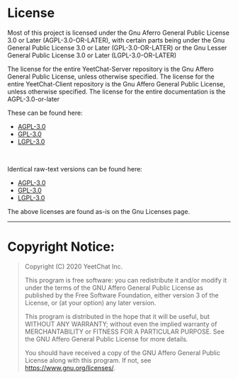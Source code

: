 # License
Most of this project is licensed under the Gnu Aferro General Public License 3.0 or Later (AGPL-3.0-OR-LATER), with certain parts being under the Gnu General Public License 3.0 or Later (GPL-3.0-OR-LATER) or the Gnu Lesser General Public License 3.0 or Later (LGPL-3.0-OR-LATER)

The license for the entire YeetChat-Server repository is the Gnu Affero General Public License, unless otherwise specified.
The license for the entire YeetChat-Client repository is the Gnu Affero General Public License, unless otherwise specified.
The license for the entire documentation is the AGPL-3.0-or-later

These can be found here:<br>
- [AGPL-3.0](https://docs.yeetchat.xyz/misc/AGPL/)<br>
- [GPL-3.0](https://docs.yeetchat.xyz/misc/GPL/)<br>
- [LGPL-3.0](https://docs.yeetchat.xyz/misc/LGPL/)<br>
<br>

Identical raw-text versions can be found here:<br>
- [AGPL-3.0](https://www.gnu.org/licenses/agpl-3.0.txt)<br>
- [GPL-3.0](https://www.gnu.org/licenses/gpl-3.0.txt)<br>
- [LGPL-3.0](https://www.gnu.org/licenses/lgpl-3.0.txt)<br>

The above licenses are found as-is on the Gnu Licenses page.

----

# Copyright Notice:
> Copyright (C) 2020  YeetChat Inc.
> 
> This program is free software: you can redistribute it and/or modify
> it under the terms of the GNU Affero General Public License as
> published by the Free Software Foundation, either version 3 of the
> License, or (at your option) any later version.
> 
> This program is distributed in the hope that it will be useful,
> but WITHOUT ANY WARRANTY; without even the implied warranty of
> MERCHANTABILITY or FITNESS FOR A PARTICULAR PURPOSE.  See the
> GNU Affero General Public License for more details.
> 
> You should have received a copy of the GNU Affero General Public License
> along with this program.  If not, see <https://www.gnu.org/licenses/>.
